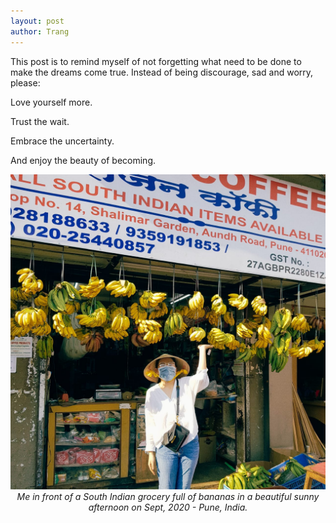 ```yaml
---
layout: post
author: Trang
---
```


This post is to remind myself of not forgetting what need to be done to make the dreams come true.  Instead of being discourage, sad and worry, please:

Love yourself more.

Trust the wait.

Embrace the uncertainty.

And enjoy the beauty of becoming.

<p align="center">
  <img src="/images/logo1.jpeg">
  <br>
  <em> Me in front of a South Indian grocery full of bananas in a beautiful sunny afternoon on Sept, 2020 - Pune, India.  </em>
</p>
